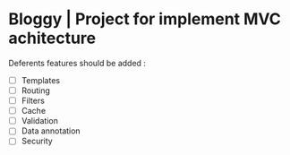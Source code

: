 # Bloggy | Project for implement MVC achitecture

Deferents features should be added :
- [ ] Templates
- [ ] Routing
- [ ] Filters
- [ ] Cache
- [ ] Validation
- [ ] Data annotation
- [ ] Security
